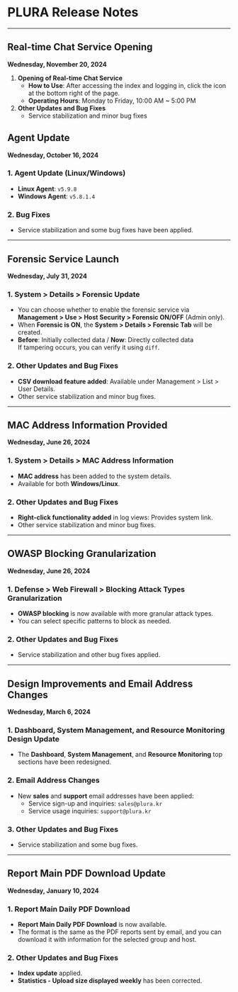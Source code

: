 # PLURA Release Notes

---

## Real-time Chat Service Opening

**Wednesday, November 20, 2024**

1. **Opening of Real-time Chat Service**
   - **How to Use**: After accessing the index and logging in, click the icon at the bottom right of the page.
   - **Operating Hours**: Monday to Friday, 10:00 AM ~ 5:00 PM
2. **Other Updates and Bug Fixes**
   - Service stabilization and minor bug fixes

## Agent Update

**Wednesday, October 16, 2024**

### 1. Agent Update (Linux/Windows)

- **Linux Agent**: `v5.9.8`
- **Windows Agent**: `v5.8.1.4`

### 2. Bug Fixes

- Service stabilization and some bug fixes have been applied.

---

## Forensic Service Launch

**Wednesday, July 31, 2024**

### 1. System > Details > Forensic Update

- You can choose whether to enable the forensic service via **Management > Use > Host Security > Forensic ON/OFF** (Admin only).
- When **Forensic is ON**, the **System > Details > Forensic Tab** will be created.
- **Before**: Initially collected data / **Now**: Directly collected data  
  If tampering occurs, you can verify it using `diff`.

### 2. Other Updates and Bug Fixes

- **CSV download feature added**: Available under Management > List > User Details.
- Other service stabilization and minor bug fixes.

---

## MAC Address Information Provided

**Wednesday, June 26, 2024**

### 1. System > Details > MAC Address Information

- **MAC address** has been added to the system details.
- Available for both **Windows/Linux**.

### 2. Other Updates and Bug Fixes

- **Right-click functionality added** in log views: Provides system link.
- Other service stabilization and minor bug fixes.

---

## OWASP Blocking Granularization

**Wednesday, June 26, 2024**

### 1. Defense > Web Firewall > Blocking Attack Types Granularization

- **OWASP blocking** is now available with more granular attack types.
- You can select specific patterns to block as needed.

### 2. Other Updates and Bug Fixes

- Service stabilization and other bug fixes applied.

---

## Design Improvements and Email Address Changes

**Wednesday, March 6, 2024**

### 1. Dashboard, System Management, and Resource Monitoring Design Update

- The **Dashboard**, **System Management**, and **Resource Monitoring** top sections have been redesigned.

### 2. Email Address Changes

- New **sales** and **support** email addresses have been applied:  
  - Service sign-up and inquiries: `sales@plura.kr`
  - Service usage inquiries: `support@plura.kr`

### 3. Other Updates and Bug Fixes

- Service stabilization and some bug fixes.

---

## Report Main PDF Download Update

**Wednesday, January 10, 2024**

### 1. Report Main Daily PDF Download

- **Report Main Daily PDF Download** is now available.
- The format is the same as the PDF reports sent by email, and you can download it with information for the selected group and host.

### 2. Other Updates and Bug Fixes

- **Index update** applied.
- **Statistics - Upload size displayed weekly** has been corrected.
